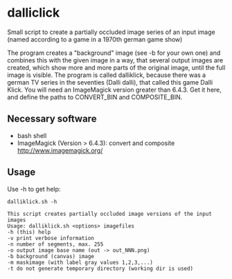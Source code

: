 dalliclick
==========

Small script to create a partially occluded image series of an input image (named according to a game in a 1970th german game show)

The program creates a "background" image (see -b for your own one) and combines this with the given image in a way, that several output images are created, which show more and more parts of the original image, until the full image is visible.
The program is called dalliklick, because there was a german TV series in the seventies (Dalli dalli), that called this game Dalli Klick.
You will need an ImageMagick version greater than 6.4.3. Get it here, and define the paths to CONVERT_BIN and COMPOSITE_BIN.

Necessary software
------------------

* bash shell
* ImageMagick (Version > 6.4.3): convert and composite http://www.imagemagick.org/

Usage
-----

Use -h to get help:

    dalliklick.sh -h

    This script creates partially occluded image versions of the input images
    Usage: dalliklick.sh <options> imagefiles
    -h (this) help
    -v print verbose information
    -n number of segments, max. 255
    -o output image base name (out -> out_NNN.png)
    -b background (canvas) image
    -m maskimage (with label gray values 1,2,3,...)
    -t do not generate temporary directory (working dir is used)

